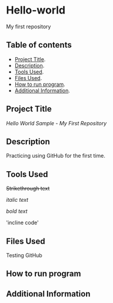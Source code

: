# Hello-world
My first repository

## Table of contents

- [Project Title](#project-Title).
- [Description](#Description).
- [Tools Used](#Tools-Used).
- [Files Used](#Files-Used).
- [How to run program](#How-to-run-program).
- [Additional Information](#additional-information).


## Project Title

*Hello World Sample - My First Repository*

## Description

Practicing using GitHub for the first time.

## Tools Used

~~Strikethrough text~~

*italic text*

 *bold text*

'incline code'


## Files Used

Testing GitHub

## How to run program



## Additional Information

